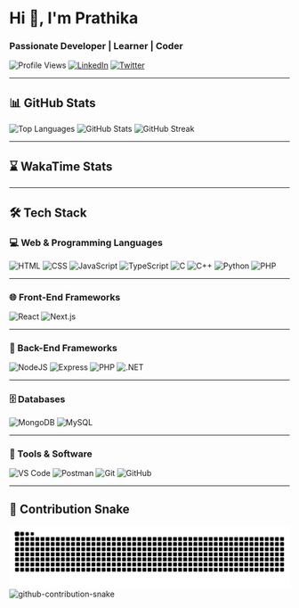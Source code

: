 # Hi 👋, I'm Prathika
### Passionate Developer | Learner | Coder

![Profile Views](https://komarev.com/ghpvc/?username=Prathikak20&label=Profile%20views&color=0e75b6&style=flat)
[![LinkedIn](https://img.shields.io/badge/LINKEDIN-blue?style=flat-square&logo=linkedin&logoColor=white)](https://linkedin.com/in/your-link)
[![Twitter](https://img.shields.io/badge/TWITTER-black?style=flat-square&logo=twitter&logoColor=white)](https://twitter.com/your-handle)

---

## 📊 GitHub Stats

![Top Languages](https://github-readme-stats.vercel.app/api/top-langs/?username=Prathikak20&layout=compact&theme=default)
![GitHub Stats](https://github-readme-stats.vercel.app/api?username=Prathikak20&show_icons=true&theme=default)
![GitHub Streak](https://github-readme-streak-stats.herokuapp.com/?user=Prathikak20&theme=default)

---

## ⌛ WakaTime Stats
<!--START_SECTION:waka-->
<!--END_SECTION:waka-->

---

## 🛠️ Tech Stack

### 💻 Web & Programming Languages  
![HTML](https://img.shields.io/badge/HTML-E34F26?style=for-the-badge&logo=html5&logoColor=white)
![CSS](https://img.shields.io/badge/CSS-1572B6?style=for-the-badge&logo=css3&logoColor=white)
![JavaScript](https://img.shields.io/badge/JavaScript-F7DF1E?style=for-the-badge&logo=javascript&logoColor=black)
![TypeScript](https://img.shields.io/badge/TypeScript-3178C6?style=for-the-badge&logo=typescript&logoColor=white)
![C](https://img.shields.io/badge/C-00599C?style=for-the-badge&logo=c&logoColor=white)
![C++](https://img.shields.io/badge/C++-00599C?style=for-the-badge&logo=cplusplus&logoColor=white)
![Python](https://img.shields.io/badge/Python-3776AB?style=for-the-badge&logo=python&logoColor=white)
![PHP](https://img.shields.io/badge/PHP-8892BE?style=for-the-badge&logo=php&logoColor=white)

---

### 🌐 Front-End Frameworks  
![React](https://img.shields.io/badge/React-20232A?style=for-the-badge&logo=react&logoColor=61DAFB)
![Next.js](https://img.shields.io/badge/Next.js-000000?style=for-the-badge&logo=next.js&logoColor=white)

---

### 🧩 Back-End Frameworks  
![NodeJS](https://img.shields.io/badge/Node.js-339933?style=for-the-badge&logo=nodedotjs&logoColor=white)
![Express](https://img.shields.io/badge/Express.js-404D59?style=for-the-badge)
![PHP](https://img.shields.io/badge/PHP-777BB4?style=for-the-badge&logo=php&logoColor=white)
![.NET](https://img.shields.io/badge/.NET-512BD4?style=for-the-badge&logo=dotnet&logoColor=white)

---

### 🗄️ Databases  
![MongoDB](https://img.shields.io/badge/MongoDB-4EA94B?style=for-the-badge&logo=mongodb&logoColor=white)
![MySQL](https://img.shields.io/badge/MySQL-4479A1?style=for-the-badge&logo=mysql&logoColor=white)

---

### 🧰 Tools & Software  
![VS Code](https://img.shields.io/badge/VS_Code-007ACC?style=for-the-badge&logo=visual-studio-code&logoColor=white)
![Postman](https://img.shields.io/badge/Postman-FF6C37?style=for-the-badge&logo=postman&logoColor=white)
![Git](https://img.shields.io/badge/Git-F05032?style=for-the-badge&logo=git&logoColor=white)
![GitHub](https://img.shields.io/badge/GitHub-181717?style=for-the-badge&logo=github&logoColor=white)

---

## 🐍 Contribution Snake

![snake gif](https://github.com/Prathikak20/Prathikak20/blob/output/github-contribution-grid-snake.svg)
![github-contribution-snake](https://raw.githubusercontent.com/Platane/snk/github-contribution-snake/output/github-contribution-snake.svg)
